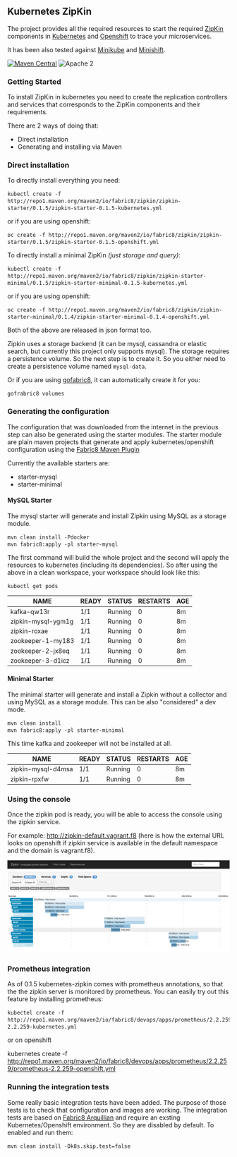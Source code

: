 Kubernetes ZipKin
-----------------

The project provides all the required resources to start the required [ZipKin](http://zipkin.io/) components in [Kubernetes](http://kubernetes.io/) and [Openshift](https://www.openshift.com) to trace your microservices.

It has been also tested against [Minikube](https://github.com/kubernetes/minikube) and [Minishift](https://github.com/jimmidyson/minishift).

[![Maven Central](https://maven-badges.herokuapp.com/maven-central/io.fabric8.zipkin/zipkin-starter-minimal/badge.svg?style=flat-square)](https://maven-badges.herokuapp.com/maven-central/io.fabric8.zipkin/zipkin-starter-minimal/) ![Apache 2](http://img.shields.io/badge/license-Apache%202-red.svg)

### Getting Started

To install ZipKin in kubernetes you need to create the replication controllers and services that corresponds to the ZipKin components and their requirements.

There are 2 ways of doing that:

-   Direct installation
-   Generating and installing via Maven

### Direct installation

To directly install everything you need:

    kubectl create -f http://repo1.maven.org/maven2/io/fabric8/zipkin/zipkin-starter/0.1.5/zipkin-starter-0.1.5-kubernetes.yml
    
or if you are using openshift:
    
    oc create -f http://repo1.maven.org/maven2/io/fabric8/zipkin/zipkin-starter/0.1.5/zipkin-starter-0.1.5-openshift.yml

To directly install a minimal ZipKin *(just storage and query)*:
                        
    kubectl create -f http://repo1.maven.org/maven2/io/fabric8/zipkin/zipkin-starter-minimal/0.1.5/zipkin-starter-minimal-0.1.5-kubernetes.yml
    
or if you are using openshift:
    
    oc create -f http://repo1.maven.org/maven2/io/fabric8/zipkin/zipkin-starter-minimal/0.1.4/zipkin-starter-minimal-0.1.4-openshift.yml

Both of the above are released in json format too.

Zipkin uses a storage backend (it can be mysql, cassandra or elastic search, but currently this project only supports mysql). The storage requires a persistence volume.
So the next step is to create it. So you either need to create a persistence volume named `mysql-data`.

Or if you are using [gofabric8](https://github.com/fabric8io/gofabric8), it can automatically create it for you:
 
    gofrabric8 volumes 


### Generating the configuration

The configuration that was downloaded from the internet in the previous step can also be generated using the starter modules.
The starter module are plain maven projects that generate and apply kubernetes/openshift configuration using the [Fabric8 Maven Plugin](http://fabric8.io/guide/mavenPlugin.html)

Currently the available starters are:

-   starter-mysql
-   starter-minimal

#### MySQL Starter

The mysql starter will generate and install Zipkin using MySQL as a storage module.

    mvn clean install -Pdocker
    mvn fabric8:apply -pl starter-mysql

The first command will build the whole project and the second will apply the resources to kubernetes (including its dependencies).
So after using the above in a clean workspace, your workspace should look like this:


    kubectl get pods

NAME | READY|STATUS|RESTARTS|AGE
-----|------|------|--------|---
kafka-qw13r|1/1|Running|0|8m
zipkin-mysql-ygm1g|1/1|Running|0|8m
zipkin-roxae|1/1|Running|0|8m
zookeeper-1-my183|1/1|Running|0|8m
zookeeper-2-jx8eq|1/1|Running|0|8m
zookeeper-3-d1icz|1/1|Running|0|8m

#### Minimal Starter

The minimal starter will generate and install a Zipkin without a collector and using MySQL as a storage module. This can be also "considered" a dev mode.

    mvn clean install
    mvn fabric8:apply -pl starter-minimal

This time kafka and zookeeper will not be installed at all.

NAME | READY|STATUS|RESTARTS|AGE
-----|------|------|--------|---
zipkin-mysql-d4msa|1/1|Running|0|8m
zipkin-rpxfw|1/1|Running|0|8m

### Using the console

Once the zipkin pod is ready, you will be able to access the console using the zipkin service.

For example: http://zipkin-default.vagrant.f8 (here is how the external URL looks on openshift if zipkin service is available in the default namespace and the domain is vagrant.f8).

![ZipKin Console](images/zipkin-console.png "Zipkin Console")

### Prometheus integration

As of 0.1.5 kubernetes-zipkin comes with prometheus annotations, so that the the zipkin server is monitored by prometheus.
You can easily try out this feature by installing prometheus:

    kubectel create -f http://repo1.maven.org/maven2/io/fabric8/devops/apps/prometheus/2.2.259/prometheus-2.2.259-kubernetes.yml
    
or on openshift

   kubernetes create -f http://repo1.maven.org/maven2/io/fabric8/devops/apps/prometheus/2.2.259/prometheus-2.2.259-openshift.yml
   
### Running the integration tests

Some really basic integration tests have been added. The purpose of those tests is to check that configuration and images are working.
The integration tests are based on [Fabric8 Arquillian](http://fabric8.io/guide/testing.html) and require an exsting Kubernetes/Openshift environment.
So they are disabled by default. To enabled and run them:

    mvn clean install -Dk8s.skip.test=false
